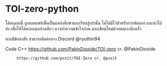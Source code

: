 # TOI-zero-python
โค้ดเฉลยนี้ ถูกเผยแพร่เพื่อเป็นแหล่งศึกษาและเรียนรู้เท่านั้น ไม่ได้มีไว้สำหรับการคัดลอก และนำไปส่ง เพื่อให้ได้คะแนนอย่างเดียว ควรทำความเข้าใจก่อน และเขียนใหม่ด้วยตนเองอีกครั้ง

หากมีข้อสงสัย สามารถติดต่อทาง Discord @ryuthin94

Code C++ https://github.com/PakinDioxide/TOI-zero cr. @PakinDioxide

         https://github.com/pxsit/TOI-Zero cr. @pxsit
